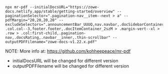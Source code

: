 ```
npx mr-pdf --initialDocsURL="https://zowe-docs.netlify.app/stable/getting-started/overview" --paginationSelector=".pagination-nav__item--next > a" --pdfMargin="20,20,20,20" --excludeSelectors=".announcementBar_UUUQ,nav.navbar,.docSidebarContainer_3pwe,.docMainContainer_2pgU .col.col--3,footer.footer,.docItemContainer_2szM > .margin-vert--xl > .row > .col:first-child,.pagination-nav,.docsRating,.navbar__inner,.thin-scrollbar" --outputPDFFilename="zowe-docs-v1.22.x.pdf"
```

NOTE: More info at: https://github.com/kohheepeace/mr-pdf

- initialDocsURL will be changed for different version
- outputPDFFilename will be changed for different version

